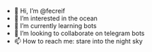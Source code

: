 - 👋 Hi, I’m @fecreif
- 👀 I’m interested in the ocean
- 🌱 I’m currently learning bots
- 💞️ I’m looking to collaborate on telegram bots
- 📫 How to reach me: stare into the night sky

<!---
fecreif/fecreif is a ✨ special ✨ repository because its `README.md` (this file) appears on your GitHub profile.
You can click the Preview link to take a look at your changes.
--->
